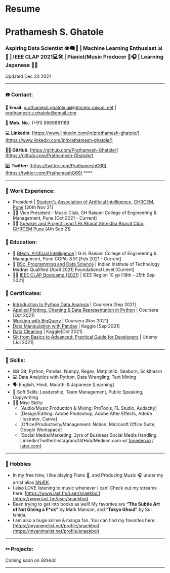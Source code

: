 # Resume

# **Prathamesh S. Ghatole**

### Aspiring Data Scientist 👁‍🗨💾 | Machine Learning Enthusiast 📊🧠 | IEEE CLAP 2021💻🛠 | Pianist/Music Producer 🎹🎧 | Learning Japanese 🎴🗾

Updated Dec 20 2021

---

### ☎️ Contact:

📧 **Email**: prathamesh.ghatole.ai@ghrcem.raisoni.net | prathamesh.s.ghatole@gmail.com

📱 **Mob**. **No.**: (+91) 8669881189

💻 **Linkedin**: [https://www.linkedin.com/in/prathamesh-ghatole/](https://www.linkedin.com/in/prathamesh-ghatole/)

🧑‍💻 **GitHub**: [https://github.com/Prathamesh-Ghatole/](https://github.com/Prathamesh-Ghatole/)

#️⃣ **Twitter:** [https://twitter.com/PrathameshG69](https://twitter.com/PrathameshG69) ****

---

### 🔬 Work Experience:

- President | [Student's Association of Artificial Intelligence, GHRCEM, Pune](https://www.linkedin.com/company/saai-ghrcem)
[20th Nov 21]
- 🧑‍🎓 Vice President - Music Club, GH Raisoni College of Engineering & Management, Pune
[Oct 2021 - Current]
- 👨‍💼 [Speaker and Project Lead | Ek Bharat Shrestha Bharat Club, GHRCEM Pune](https://ekbharat.gov.in/images/InstituteActivities/Documents/205720210909102002/News%20Report%20on%20Culinary%20Festivals%20of%20Maharashtra%20with%20Opportunity%20to%20Learn%20in%20Culinary%20Practices%20of%20Odisha.pdf) 
[4th Sep 21]

### 🏫 Education:

- 📕 [Btech. Artificial Intelligence](https://ghrcem.raisoni.net/artificial-intelligence) | G.H. Raisoni College of Engineering & Management, Pune
CGPA: 8.51 [Feb 2021 - Current]
- 📘 [BSc. Programming and Data Science](http://onlinedegree.iitm.ac.in/) | Indian Institute of Technology Madras
Qualified [April 2021]
Foundational Level [Current]
- 🧑‍🎓 [IEEE CLAP Bootcamp (2021)](https://yp.ieeer10.org/clap/) | IEEE Region 10 yp
[18th - 25th Sep 2021]

### 📜 Certificates:

- [Introduction to Python Data Analysis](http://coursera.org/verify/C7UQEBMK26DK) | Coursera [Sep 2021]
- [Applied Plotting, Charting & Data Representation in Python](http://coursera.org/verify/XCW3F8W864ZK) | Coursera [Oct 2021]
- [Working with BigQuery](http://coursera.com/verify/HXK4YXHGXJTT) | Coursera [Nov 2021]
- [Data Manipulation with Pandas](https://www.kaggle.com/learn/certification/prathameshghatole/pandas) | Kaggle [Sep 2021]
- [Data Cleaning](https://www.kaggle.com/learn/certification/prathameshghatole/data-cleaning) | Kaggle[Oct 2021]
- [Git from Basics to Advanced: Practical Guide for Developers](http://ude.my/UC-2058f8c0-2019-4ebf-b5f9-93a7862f8925) | Udemy [Jul 2021]

---

### 🎯 Skills:

- ⌨ Git, Python, Pandas, Numpy, Regex, Matplotlib, Seaborn, Scikitlearn
- 💻 Data Analytics with Python, Data Wrangling, Text Mining
- 🗣 English, Hindi, Marathi & Japanese [Learning]
- 🤝 Soft Skills: 
Leadership, Team Management, Public Speaking, Copywriting
- 🧑‍💼 Misc Skills:
  - [Audio/Music Production & Mixing: ProTools, FL Studio, Audacity]
  - [Design/Editing: Adobe Photoshop, Adobe After Effects, Adobe Illustrator, Canva]
  - [Office/Productivity/Management: Notion, Microsoft Office Suite, Google Workspace]
  - [Social Media/Marketing: 3yrs of Business Social Media Handling Linkedin/Twitter/Instagram/GitHub/Medium.com w/ [toneden.io](http://toneden.io) / [later.com](http://later.com)]

---

### 🎹 Hobbies

- In my free time, I like playing Piano 🎹, and Producing Music 🎧 under my artist alias [SNÆK](https://snaek.biglink.to/SNAEK).
- I also LOVE listening to music whenever I can! Check out my streams here: [https://www.last.fm/user/snaekboi](https://www.last.fm/user/snaekboi)
- Been trying to get into books as well!
My favorites are **“The Subtle Art of Not Giving a F*ck”** by Mark Manson, and “**Tokyo Ghoul”** by Sui Ishida.
- I am also a huge anime & manga fan. You can find my favorites here: [https://myanimelist.net/profile/snaekboi](https://myanimelist.net/profile/snaekboi)

---

### ✂ Projects:

Coming soon on GitHub!

---
